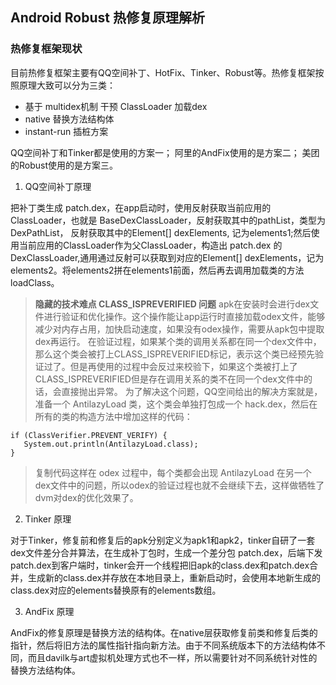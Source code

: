 ## Android Robust 热修复原理解析

### 热修复框架现状

目前热修复框架主要有QQ空间补丁、HotFix、Tinker、Robust等。热修复框架按照原理大致可以分为三类：

- 基于 multidex机制 干预 ClassLoader 加载dex
- native 替换方法结构体
- instant-run 插桩方案

QQ空间补丁和Tinker都是使用的方案一； 阿里的AndFix使用的是方案二； 美团的Robust使用的是方案三。

1. QQ空间补丁原理

把补丁类生成 patch.dex，在app启动时，使用反射获取当前应用的ClassLoader，也就是 BaseDexClassLoader，反射获取其中的pathList，类型为DexPathList， 反射获取其中的Element[] dexElements, 记为elements1;然后使用当前应用的ClassLoader作为父ClassLoader，构造出 patch.dex 的 DexClassLoader,通用通过反射可以获取到对应的Element[] dexElements，记为elements2。将elements2拼在elements1前面，然后再去调用加载类的方法loadClass。


> **隐藏的技术难点 CLASS_ISPREVERIFIED 问题**
> apk在安装时会进行dex文件进行验证和优化操作。这个操作能让app运行时直接加载odex文件，能够减少对内存占用，加快启动速度，如果没有odex操作，需要从apk包中提取dex再运行。
在验证过程，如果某个类的调用关系都在同一个dex文件中，那么这个类会被打上CLASS_ISPREVERIFIED标记，表示这个类已经预先验证过了。但是再使用的过程中会反过来校验下，如果这个类被打上了CLASS_ISPREVERIFIED但是存在调用关系的类不在同一个dex文件中的话，会直接抛出异常。
为了解决这个问题，QQ空间给出的解决方案就是，准备一个 AntilazyLoad 类，这个类会单独打包成一个 hack.dex，然后在所有的类的构造方法中增加这样的代码：
```
if (ClassVerifier.PREVENT_VERIFY) {
   System.out.println(AntilazyLoad.class);
}
```
>复制代码这样在 odex 过程中，每个类都会出现 AntilazyLoad 在另一个dex文件中的问题，所以odex的验证过程也就不会继续下去，这样做牺牲了dvm对dex的优化效果了。

2. Tinker 原理

对于Tinker，修复前和修复后的apk分别定义为apk1和apk2，tinker自研了一套dex文件差分合并算法，在生成补丁包时，生成一个差分包 patch.dex，后端下发patch.dex到客户端时，tinker会开一个线程把旧apk的class.dex和patch.dex合并，生成新的class.dex并存放在本地目录上，重新启动时，会使用本地新生成的class.dex对应的elements替换原有的elements数组。

3. AndFix 原理

AndFix的修复原理是替换方法的结构体。在native层获取修复前类和修复后类的指针，然后将旧方法的属性指针指向新方法。由于不同系统版本下的方法结构体不同，而且davilk与art虚拟机处理方式也不一样，所以需要针对不同系统针对性的替换方法结构体。